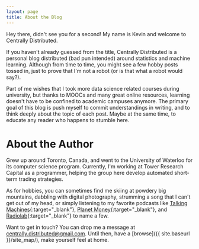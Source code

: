 ```yaml
---
layout: page
title: About the Blog
---
```


Hey there, didn't see you for a second! My name is Kevin and welcome to Centrally Distributed.

If you haven't already guessed from the title, Centrally Distributed is a personal blog distributed (bad pun intended) around statistics and machine learning. Although from time to time, you might see a few hobby posts tossed in, just to prove that I'm not a robot (or is that what a robot would say?).

Part of me wishes that I took more data science related courses during university, but thanks to MOOCs and many great online resources, learning doesn't have to be confined to academic campuses anymore. The primary goal of this blog is push myself to commit understandings in writing, and to think deeply about the topic of each post. Maybe at the same time, to educate any reader who happens to stumble here.

# About the Author

Grew up around Toronto, Canada, and went to the University of Waterloo for its computer science program. Currently, I'm working at Tower Research Capital as a programmer, helping the group here develop automated short-term trading strategies.

As for hobbies, you can sometimes find me skiing at powdery big mountains, dabbling with digital photography, strumming a song that I can't get out of my head, or simply listening to my favorite podcasts like [Talking Machines](http://www.thetalkingmachines.com){:target="_blank"}, [Planet Money](http://www.npr.org/sections/money){:target="_blank"}, and [Radiolab](http://www.radiolab.org){:target="_blank"} to name a few.

Want to get in touch? You can drop me a message at centrally.distributed@gmail.com. Until then, have a [browse]({{ site.baseurl }}/site_map/), make yourself feel at home.

